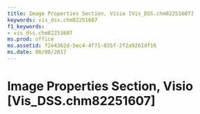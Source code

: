 ```yaml
---
title: Image Properties Section, Visio [Vis_DSS.chm82251607]
keywords: vis_dss.chm82251607
f1_keywords:
- vis_dss.chm82251607
ms.prod: office
ms.assetid: f2e4362d-5ec4-4f71-835f-2f2a9261df16
ms.date: 06/08/2017
---
```



# Image Properties Section, Visio [Vis_DSS.chm82251607]

